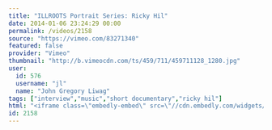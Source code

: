 ```yaml
---
title: "ILLROOTS Portrait Series: Ricky Hil"
date: 2014-01-06 23:24:29 00:00
permalink: /videos/2158
source: "https://vimeo.com/83271340"
featured: false
provider: "Vimeo"
thumbnail: "http://b.vimeocdn.com/ts/459/711/459711128_1280.jpg"
user:
  id: 576
  username: "jl"
  name: "John Gregory Liwag"
tags: ["interview","music","short documentary","ricky hil"]
html: "<iframe class=\"embedly-embed\" src=\"//cdn.embedly.com/widgets/media.html?src=https%3A%2F%2Fplayer.vimeo.com%2Fvideo%2F83271340&src_secure=1&url=http%3A%2F%2Fvimeo.com%2F83271340&image=http%3A%2F%2Fb.vimeocdn.com%2Fts%2F459%2F711%2F459711128_1280.jpg&key=950020ba825211e1a0764040d3dc5c07&type=text%2Fhtml&schema=vimeo\" width=\"1280\" height=\"720\" scrolling=\"no\" frameborder=\"0\" allowfullscreen></iframe>"
id: 2158
---
```



